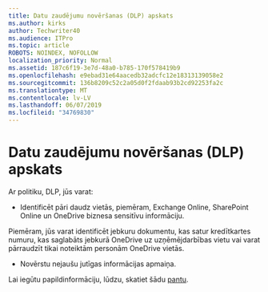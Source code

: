 ```yaml
---
title: Datu zaudējumu novēršanas (DLP) apskats
ms.author: kirks
author: Techwriter40
ms.audience: ITPro
ms.topic: article
ROBOTS: NOINDEX, NOFOLLOW
localization_priority: Normal
ms.assetid: 187c6f19-3e7d-48a0-b785-170f578419b9
ms.openlocfilehash: e9ebad31e64aacedb32adcfc12e18313139058e2
ms.sourcegitcommit: 136b8209c52c2a05d0f2fdaab93b2cd92253fa2c
ms.translationtype: MT
ms.contentlocale: lv-LV
ms.lasthandoff: 06/07/2019
ms.locfileid: "34769830"
---
```

# <a name="data-loss-prevention-dlp-overview"></a>Datu zaudējumu novēršanas (DLP) apskats

Ar politiku, DLP, jūs varat:

- Identificēt pāri daudz vietās, piemēram, Exchange Online, SharePoint Online un OneDrive biznesa sensitīvu informāciju.


Piemēram, jūs varat identificēt jebkuru dokumentu, kas satur kredītkartes numuru, kas saglabāts jebkurā OneDrive uz uzņēmējdarbības vietu vai varat pārraudzīt tikai noteiktām personām OneDrive vietās.

- Novērstu nejaušu jutīgas informācijas apmaiņa.


Lai iegūtu papildinformāciju, lūdzu, skatiet šādu [pantu](https://docs.microsoft.com/office365/securitycompliance/data-loss-prevention-policies).

